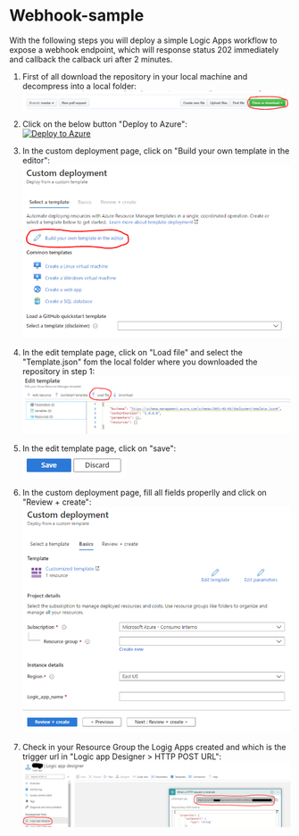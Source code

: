 # Webhook-sample

With the following steps you will deploy a simple Logic Apps workflow to expose a webhook endpoint, which will response status 202 immediately and callback the calback uri after 2 minutes.

1) First of all download the repository in your local machine and decompress into a local folder: <BR>
![Download files.png](/.attachments/Download-files.png)

2) Click on the below button "Deploy to Azure": <BR>
[![Deploy to Azure](https://aka.ms/deploytoazurebutton)](https://portal.azure.com/#create/Microsoft.Template)

3) In the custom deployment page, click on "Build your own template in the editor": <BR>
![Build tamplate.png](/.attachments/Build-template.png)

4) In the edit template page, click on "Load file" and select the "Template.json" fom the local folder where you downloaded the repository in step 1: <BR>
![Load file.png](/.attachments/Load-file.png)
  
5) In the edit template page, click on "save": <BR>
![Save.png](/.attachments/Save.png)
  
6) In the custom deployment page, fill all fields properlly and click on "Review + create": <BR>
![Create.png](/.attachments/Create.png)
  
7) Check in your Resource Group the Logig Apps created and which is the trigger url in "Logic app Designer > HTTP POST URL": <BR>
![Resource.png](/.attachments/Resource.png)
